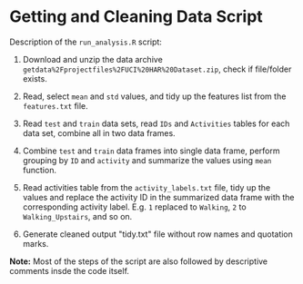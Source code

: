 # Getting and Cleaning Data Script

Description of the `run_analysis.R` script:

1. Download and unzip the data archive `getdata%2Fprojectfiles%2FUCI%20HAR%20Dataset.zip`, check if file/folder exists.

2. Read, select `mean` and `std` values, and tidy up the features list from the `features.txt` file. 

3. Read `test` and `train` data sets, read `IDs` and `Activities` tables for each data set, combine all in two data frames.

4. Combine `test` and `train` data frames into single data frame, perform grouping by `ID` and `activity` and summarize the values using `mean` function.

5. Read activities table from the `activity_labels.txt` file, tidy up the values and replace the activity ID in the summarized data frame with the corresponding activity label. E.g. `1` replaced to `Walking`, `2` to `Walking_Upstairs`, and so on.

6. Generate cleaned output "tidy.txt" file without row names and quotation marks.

**Note:** Most of the steps of the script are also followed by descriptive comments insde the code itself.
